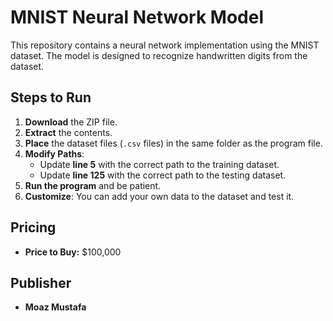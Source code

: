 # MNIST Neural Network Model  

This repository contains a neural network implementation using the MNIST dataset. The model is designed to recognize handwritten digits from the dataset.  

## Steps to Run  

1. **Download** the ZIP file.  
2. **Extract** the contents.  
3. **Place** the dataset files (`.csv` files) in the same folder as the program file.  
4. **Modify Paths**:  
   - Update **line 5** with the correct path to the training dataset.  
   - Update **line 125** with the correct path to the testing dataset.  
5. **Run the program** and be patient.  
6. **Customize**: You can add your own data to the dataset and test it.  

## Pricing  

- **Price to Buy:** $100,000  

## Publisher  

- **Moaz Mustafa**  

